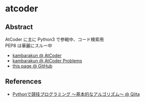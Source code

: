# atcoder

## Abstract

AtCoder に主に Python3 で参戦中、コード検索用  
PEP8 は華麗にスルー中  

* [kambarakun @ AtCoder](https://atcoder.jp/users/kambarakun)
* [kambarakun @ AtCoder Problems](https://kenkoooo.com/atcoder/?user=kambarakun)
* [this page @ GitHub](https://github.com/kambarakun/competitive_programming/tree/master/atcoder)

## References
* [Pythonで競技プログラミング 〜基本的なアルゴリズム〜 @ Qiita](https://qiita.com/knakajima3027/items/b871631b8997a6d67223)
